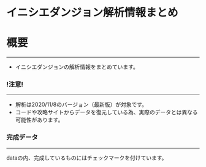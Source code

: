 # イニシエダンジョン解析情報まとめ

# 概要
---
- イニシエダンジョンの解析情報をまとめています。

### !注意!
---
- 解析は2020/11/8のバージョン（最新版）が対象です。
- コードや攻略サイトからデータを復元している為、実際のデータとは異なる可能性があります。

### 完成データ
---
dataの内、完成しているものにはチェックマークを付けています。
